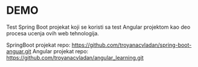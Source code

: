 # DEMO

Test Spring Boot projekat koji se koristi sa test
Angular projektom kao deo procesa ucenja ovih web tehnologija.

SpringBoot projekat repo: https://github.com/troyanacvladan/spring-boot-anguar.git
Angular projekat repo: https://github.com/troyanacvladan/angular_learning.git


